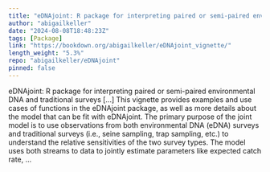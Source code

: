 ```yaml
---
title: "eDNAjoint: R package for interpreting paired or semi-paired environmental DNA and traditional surveys"
author: "abigailkeller"
date: "2024-08-08T18:48:23Z"
tags: [Package]
link: "https://bookdown.org/abigailkeller/eDNAjoint_vignette/"
length_weight: "5.3%"
repo: "abigailkeller/eDNAjoint"
pinned: false
---
```


eDNAjoint: R package for interpreting paired or semi-paired environmental DNA and traditional surveys [...] This vignette provides examples and use cases of functions in the eDNAjoint package, as well as more details about the model that can be fit with eDNAjoint. The primary purpose of the joint model is to use observations from both environmental DNA (eDNA) surveys and traditional surveys (i.e., seine sampling, trap sampling, etc.) to understand the relative sensitivities of the two survey types. The model uses both streams to data to jointly estimate parameters like expected catch rate, ...
